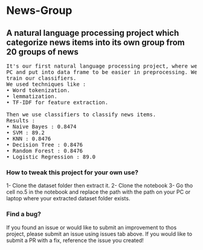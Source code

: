 # News-Group


## A natural language processing project which categorize news items into its own group from 20 groups of news



<pre>It's our first natural language processing project, where we classify each news item to it's right group. We read data from folder on
PC and put into data frame to be easier in preprocessing. We used NLP techniques to process our news items and get features from them to 
train our classifiers.
We used techniques like :
• Word tokenization.
• lemmatization.
• TF-IDF for feature extraction.

Then we use classifiers to classify news items.
Results :
• Naive Bayes : 0.8474
• SVM : 89.2
• KNN : 0.8476
• Decision Tree : 0.8476
• Random Forest : 0.8476
• Logistic Regression : 89.0
</pre>




### How to tweak this project for your own use?
1- Clone the dataset folder then extract it.
2- Clone the notebook
3- Go tho cell no.5 in the notebook and replace the path with the path on your PC or laptop where your extracted dataset folder exists.



### Find a bug?
If you found an issue or would like to submit an improvement to thos project, please submit an issue using issues tab above. If you would like to submit a PR with a fix, reference the issue you created!

